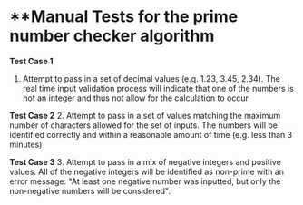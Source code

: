 # **Manual Tests for the prime number checker algorithm

**Test Case 1**
1. Attempt to pass in a set of decimal values (e.g. 1.23, 3.45, 2.34). The real time input validation process will indicate that one of the numbers is not an integer and thus not allow for the calculation to occur

**Test Case 2**
2. Attempt to pass in a set of values matching the maximum number of characters allowed for the set of inputs. The numbers will be identified correctly and within a reasonable amount of time (e.g. less than 3 minutes)

**Test Case 3**
3. Attempt to pass in a mix of negative integers and positive values. All of the negative integers will be identified as non-prime with an error message: "At least one negative number was inputted, but only the non-negative numbers will be considered".